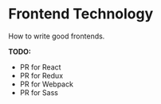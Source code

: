 # Frontend Technology
How to write good frontends.

**TODO:**
* PR for React
* PR for Redux
* PR for Webpack
* PR for Sass